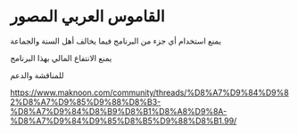 # القاموس العربي المصور
 
يمنع استخدام أي جزء من البرنامج فيما يخالف أهل السنة والجماعة

يمنع الانتفاع المالي بهذا البرنامج

للمناقشة والدعم

https://www.maknoon.com/community/threads/%D8%A7%D9%84%D9%82%D8%A7%D9%85%D9%88%D8%B3-%D8%A7%D9%84%D8%B9%D8%B1%D8%A8%D9%8A-%D8%A7%D9%84%D9%85%D8%B5%D9%88%D8%B1.99/

